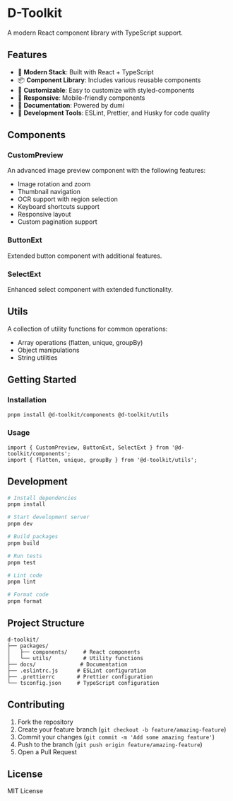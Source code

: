 # D-Toolkit

A modern React component library with TypeScript support.

## Features

- 🚀 **Modern Stack**: Built with React + TypeScript
- 📦 **Component Library**: Includes various reusable components
- 🎨 **Customizable**: Easy to customize with styled-components
- 📱 **Responsive**: Mobile-friendly components
- 📖 **Documentation**: Powered by dumi
- 🔧 **Development Tools**: ESLint, Prettier, and Husky for code quality

## Components

### CustomPreview
An advanced image preview component with the following features:
- Image rotation and zoom
- Thumbnail navigation
- OCR support with region selection
- Keyboard shortcuts support
- Responsive layout
- Custom pagination support

### ButtonExt
Extended button component with additional features.

### SelectExt
Enhanced select component with extended functionality.

## Utils

A collection of utility functions for common operations:

- Array operations (flatten, unique, groupBy)
- Object manipulations
- String utilities

## Getting Started

### Installation

```bash
pnpm install @d-toolkit/components @d-toolkit/utils
```

### Usage

```tsx
import { CustomPreview, ButtonExt, SelectExt } from '@d-toolkit/components';
import { flatten, unique, groupBy } from '@d-toolkit/utils';
```

## Development

```bash
# Install dependencies
pnpm install

# Start development server
pnpm dev

# Build packages
pnpm build

# Run tests
pnpm test

# Lint code
pnpm lint

# Format code
pnpm format
```

## Project Structure

```
d-toolkit/
├── packages/
│   ├── components/     # React components
│   └── utils/          # Utility functions
├── docs/              # Documentation
├── .eslintrc.js      # ESLint configuration
├── .prettierrc       # Prettier configuration
└── tsconfig.json     # TypeScript configuration
```

## Contributing

1. Fork the repository
2. Create your feature branch (`git checkout -b feature/amazing-feature`)
3. Commit your changes (`git commit -m 'Add some amazing feature'`)
4. Push to the branch (`git push origin feature/amazing-feature`)
5. Open a Pull Request

## License

MIT License 